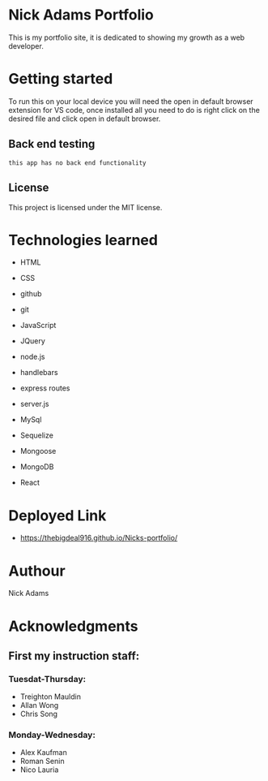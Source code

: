 # Nick Adams Portfolio

This is my portfolio site, it is dedicated to showing my growth as a web developer.

# Getting started
To run this on your local device you will need the open in default browser extension for VS code,
once installed all you need to do is right click on the desired file and click open in default browser.

## Back end testing

```
this app has no back end functionality
```

## License
This project is licensed under the MIT license.

# Technologies learned

* HTML 

* CSS 

* github

* git

* JavaScript

* JQuery

* node.js

* handlebars

* express routes

* server.js

* MySql

* Sequelize

* Mongoose

* MongoDB

* React

# Deployed Link

* https://thebigdeal916.github.io/Nicks-portfolio/

# Authour

Nick Adams

# Acknowledgments
## First my instruction staff:

### Tuesdat-Thursday:
* Treighton Mauldin 
* Allan Wong
* Chris Song

### Monday-Wednesday:
* Alex Kaufman
* Roman Senin
* Nico Lauria



